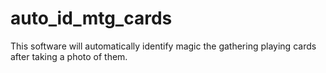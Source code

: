 # auto_id_mtg_cards
This software will automatically identify magic the gathering playing cards after taking a photo of them.
